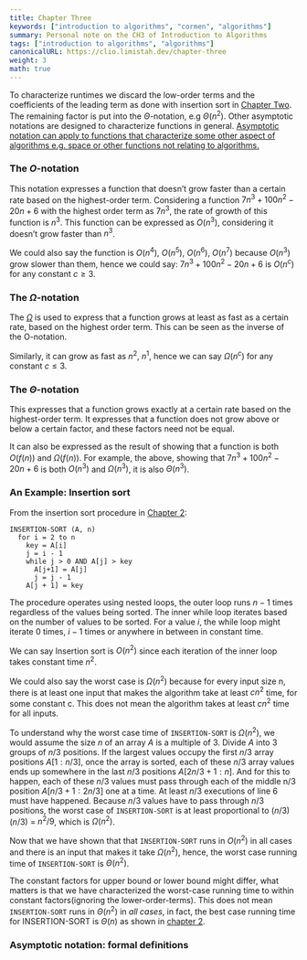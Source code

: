 ```yaml
---
title: Chapter Three
keywords: ["introduction to algorithms", "cormen", "algorithms"]
summary: Personal note on the CH3 of Introduction to Algorithms
tags: ["introduction to algorithms", "algorithms"]
canonicalURL: https://clio.limistah.dev/chapter-three
weight: 3
math: true
---
```


To characterize runtimes we discard the low-order terms and the coefficients of the leading term as done with insertion sort in [Chapter Two](/introduction-to-algorithms/002-chapter-two/). The remaining factor is put into the $\Theta$-notation, e.g $\Theta(n^2)$. Other asymptotic notations are designed to characterize functions in general. [Asymptotic notation can apply to functions that characterize some other aspect of algorithms e.g. space or other functions not relating to algorithms.](https://www.phind.com/search?cache=sz2cz2q2eol3oyoher221uh9)

### The $O$-notation

This notation expresses a function that doesn’t grow faster than a certain rate based on the highest-order term. Considering a function $7n^3 + 100n^2 - 20n + 6$ with the highest order term as $7n^3$, the rate of growth of this function is $n^3$. This function can be expressed as $O(n^3)$, considering it doesn’t grow faster than $n^3$.

We could also say the function is $O(n^4)$, $O(n^5)$, $O(n^6)$, $O(n^7)$ because $O(n^3)$ grow slower than them, hence we could say: $7n^3 + 100n^2 - 20n + 6$ is $O(n^c)$ for any constant $c≥ 3$.

### The $\Omega$-notation

The [$\Omega$](https://en.wikipedia.org/wiki/Omega) is used to express that a function grows at least as fast as a certain rate, based on the highest order term. This can be seen as the inverse of the O-notation.

Similarly, it can grow as fast as $n^2$, $n^1$, hence we can say $\Omega(n^c)$ for any constant $c ≤ 3$.

### The $\Theta$-notation

This expresses that a function grows exactly at a certain rate based on the highest-order term. It expresses that a function does not grow above or below a certain factor, and these factors need not be equal.

It can also be expressed as the result of showing that a function is both $O(f(n))$ and $\Omega(f(n))$. For example, the above, showing that $7n^3 + 100n^2 - 20n + 6$ is both $O(n^3)$ and  $\Omega(n^3)$, it is also $\Theta(n^3)$.

### An Example: Insertion sort

From the insertion sort procedure in [Chapter 2](/introduction-to-algorithms/002-chapter-two/):

```text
INSERTION-SORT (A, n)
  for i = 2 to n
    key = A[i]
    j = i - 1
    while j > 0 AND A[j] > key
      A[j+1] = A[j]
      j = j - 1
    A[j + 1] = key
```

The procedure operates using nested loops, the outer loop runs $n-1$ times regardless of the values being sorted. The inner while loop iterates based on the number of values to be sorted. For a value $i$, the while loop might iterate $0$ times, $i-1$ times or anywhere in between in constant time. 

We can say Insertion sort is $O(n^2)$ since each iteration of the inner loop takes constant time $n^2$. 

We could also say the worst case is $\Omega(n^2)$ because for every input size n, there is at least one input that makes the algorithm take at least $cn^2$ time, for some constant c. This does not mean the algorithm takes at least $cn^2$ time for all inputs.

To understand why the worst case time of `INSERTION-SORT` is $\Omega(n^2)$, we would assume the size $n$ of an array $A$ is a multiple of $3$. Divide $A$ into $3$ groups of $n/3$ positions. If the largest values occupy the first $n/3$ array positions $A[1:n/3]$, once the array is sorted, each of these $n/3$ array values ends up somewhere in the last $n/3$ positions $A[2n/3 + 1 : n]$. And for this to happen, each of these $n/3$ values must pass through each of the middle n/3 position $A[n/3+1:2n/3]$ one at a time. At least $n/3$ executions of line 6 must have happened. Because $n/3$ values have to pass through $n/3$ positions, the worst case of `INSERTION-SORT` is at least proportional to $(n/3)(n/3)$ = $n^2/9$, which is $\Omega(n^2)$.

Now that we have shown that that `INSERTION-SORT` runs in $O(n^2)$ in all cases and there is an input that makes it take $\Omega(n^2)$, hence, the worst case running time of `INSERTION-SORT` is $\Theta(n^2)$.

The constant factors for upper bound or lower bound might differ, what matters is that we have characterized the worst-case running time to within constant factors(ignoring the lower-order-terms). This does not mean `INSERTION-SORT` runs in $\Theta(n^2)$ in *all cases*, in fact, the best case running time for INSERTION-SORT is $\Theta(n)$ as shown in [chapter 2](/introduction-to-algorithms/002-chapter-two/).

### Asymptotic notation: formal definitions